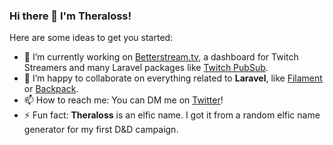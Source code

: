 ### Hi there 👋 I'm **Theraloss**!

Here are some ideas to get you started:

- 🔭 I’m currently working on [Betterstream.tv](https://betterstream.tv/), a dashboard for Twitch Streamers and many Laravel packages like [Twitch PubSub](https://github.com/danilopolani/twitch-pub-sub/).
- 👯 I’m happy to collaborate on everything related to **Laravel**, like [Filament](https://filamentadmin.com/) or [Backpack](https://backpackforlaravel.com/).
- 📫 How to reach me: You can DM me on [Twitter](https://twitter.com/theraloss)!
- ⚡ Fun fact: **Theraloss** is an elfic name. I got it from a random elfic name generator for my first D&D campaign.
